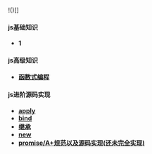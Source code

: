 
!()[]


#### js基础知识
- **1**

#### js高级知识

- **[函数式编程](https://github.com/4lQuiorrA/FE_Journey/tree/master/JS/js_advanced/%E5%87%BD%E6%95%B0%E5%BC%8F%E7%BC%96%E7%A8%8B/index.md)**

#### js进阶源码实现

- **[apply]()**
- **[bind]()**
- **[继承]()**
- **[new]()**
- **[promise/A+规范以及源码实现(还未完全实现)]()**